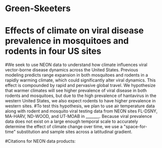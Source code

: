# Green-Skeeters
# Effects of climate on viral disease prevalence in mosquitoes and rodents in four US sites
#We seek to use NEON data to understand how climate influences viral vector-borne disease dynamics across the United States. Previous modeling predicts range expansion in both mosquitoes and rodents in a rapidly warming climate, which could significantly alter viral dynamics. This effect is compounded by rapid and pervasive global travel. We hypothesize that warmer climates will see higher prevalence of viral disease in both rodents and mosquitoes, but due to the high prevalence of hantavirus in the western United States, we also expect rodents to have higher prevalence in western sites. 
#To test this hypothesis, we plan to use air temperature data along with rodent and mosquito viral testing data from NEON sites FL-DSNY, MA-HARV, ND-WOOD, and UT-MOAB in _______. Because viral prevalence data does not exist on a large enough temporal scale to accurately determine the effect of climate change over time, we use a "space-for-time" substitution and sample sites across a latitudinal gradient. 

#Citations for NEON data products: 
